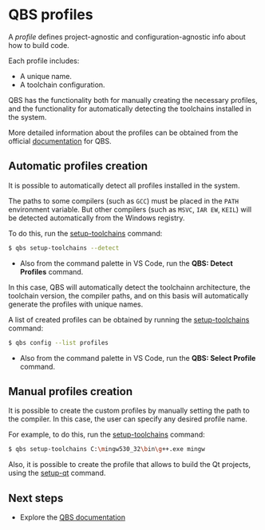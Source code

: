 # QBS profiles

A _profile_ defines project-agnostic and configuration-agnostic info
about how to build code.

Each profile includes:

- A unique name.
- A toolchain configuration.

QBS has the functionality both for manually creating the necessary
profiles, and the functionality for automatically detecting the
toolchains installed in the system.

More detailed information about the profiles can be obtained from
the official [documentation](https://doc.qt.io/qbs/configuring.html)
for QBS.


## Automatic profiles creation

It is possible to automatically detect all profiles installed
in the system.

The paths to some compilers (such as `GCC`) must be placed in the `PATH`
environment variable. But other compilers (such as `MSVC`, `IAR EW`,
`KEIL`) will be detected automatically from the Windows registry.

To do this, run the
[setup-toolchains](https://doc.qt.io/qbs/cli-setup-toolchains.html)
command:

```bash
$ qbs setup-toolchains --detect
```

* Also from the command palette in VS Code, run the
**QBS: Detect Profiles** command.

In this case, QBS will automatically detect the toolchainn architecture,
the toolchain version, the compiler paths, and on this basis will
automatically generate the profiles with unique names.

A list of created profiles can be obtained by running the
[setup-toolchains](https://doc.qt.io/qbs/cli-setup-toolchains.html)
command:

```bash
$ qbs config --list profiles
```

* Also from the command palette in VS Code, run the
**QBS: Select Profile** command.

## Manual profiles creation

It is possible to create the custom profiles by manually setting
the path to the compiler. In this case, the user can specify
any desired profile name.

For example, to do this, run the
[setup-toolchains](https://doc.qt.io/qbs/cli-setup-toolchains.html)
command:

```bash
$ qbs setup-toolchains C:\mingw530_32\bin\g++.exe mingw
```

Also, it is possible to create the profile that allows to build the Qt
projects, using the [setup-qt](https://doc.qt.io/qbs/cli-setup-qt.html)
command.

## Next steps

- Explore the [QBS documentation](README.md)
